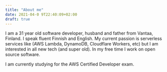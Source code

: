 ```yaml
---
title: "About me"
date: 2021-04-0 9T22:40:09+02:00
draft: true
---
```


I am a 31 year old software developer, husband and father from Vantaa, Finland. I speak fluent Finnish and English. My current passion is serverless services like (AWS Lambda, DynamoDB, Cloudflare Workers, etc) but I am interested in all new tech (and super old). In my free time I work on open source software.

I am currently studying for the AWS Certified Developer exam.
